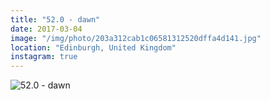 ```yaml
---
title: "52.0 - dawn"
date: 2017-03-04
image: "/img/photo/203a312cab1c06581312520dffa4d141.jpg"
location: "Edinburgh, United Kingdom"
instagram: true
---
```


![52.0 - dawn](/img/photo/203a312cab1c06581312520dffa4d141.jpg)

